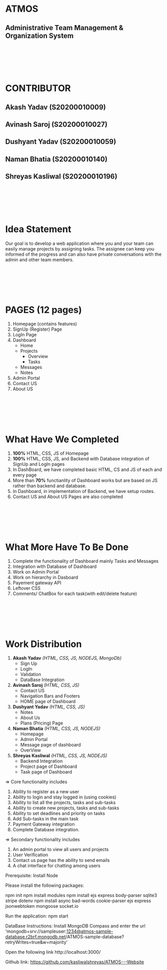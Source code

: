 
# ATMOS
## Administrative Team Management & Organization System

<p>&nbsp;</p>
<p>&nbsp;</p>
<p>&nbsp;</p>

# CONTRIBUTOR
## Akash Yadav (S20200010009)
## Avinash Saroj (S20200010027)
## Dushyant Yadav (S20200010059)
## Naman Bhatia (S20200010140)
## Shreyas Kasliwal (S20200010196)

<p>&nbsp;</p>
<p>&nbsp;</p>
<p>&nbsp;</p>

# Idea Statement
Our goal is to develop a web application where you and your team can easily manage projects by assigning tasks. The assignee can keep you informed of the progress and can also have private conversations with the admin and other team members.

<p>&nbsp;</p>
<p>&nbsp;</p>
<p>&nbsp;</p>

# PAGES (12 pages)
1. Homepage (contains features)
2. SignUp (Register) Page
3. LogIn Page
4. Dashboard
    - Home
    - Projects
        - Overview
        - Tasks
    - Messages
    - Notes
5. Admin Portal
6. Contact US
7. About US

<p>&nbsp;</p>
<p>&nbsp;</p>
<p>&nbsp;</p>

# What Have We Completed
1. **100%** HTML, CSS, JS of Homepage
2. **100%** HTML, CSS, JS, and Backend with Database integration of SignUp and LogIn pages
3. In DashBoard, we have completed basic HTML, CS and JS of each and every page
4. More than **70%** functianlity of Dashboard works but are based on JS rather than backend and database.
5. In Dashboard, in implementation of Backend, we have setup routes.
6. Contact US and About US Pages are also completed

<p>&nbsp;</p>
<p>&nbsp;</p>
<p>&nbsp;</p>

# What More Have To Be Done
1. Complete the functionality of Dashboard mainly Tasks and Messages
2. Integration with Database of Dashboard
3. Work on Admin Portal
4. Work on hierarchy in Dasboard
5. Payement gateway API
6. Leftover CSS
7. Comments/ ChatBox for each task(with edit/delete feature)


<p>&nbsp;</p>
<p>&nbsp;</p>
<p>&nbsp;</p>


# Work Distribution

1. **Akash Yadav** *(HTML, CSS, JS, NODEJS, MongoDb)*
    - Sign Up 
    - LogIn
    - Validation 
    - DataBase Integration
2. **Avinash Saroj** *(HTML, CSS, JS)*
    - Contact US
    - Navigation Bars and Footers
    - HOME page of Dashboard
3. **Dushyant Yadav** *(HTML, CSS, JS)*
    - Notes
    - About Us
    - Plans (Pricing) Page
4. **Naman Bhatia** *(HTML, CSS, JS, NODEJS)*
    - Homepage
    - Admin Portal
    - Message page of dashboard
    - OverView
5. **Shreyas Kasliwal** *(HTML, CSS, JS, NODEJS)*
    - Backend Integration
    - Project page of Dashboard
    - Task page of Dashboard

=> Core functionality includes
1. Ability to register as a new user
2. Ability to login and stay logged in (using cookies)
3. Ability to list all the projects, tasks and sub-tasks
4. Ability to create new projects, tasks and sub-tasks
5. Ability to set deadlines and priority on tasks
6. Add Sub-tasks in the main task
7. Payment Gateway integration
8. Complete Database integration.

=> Secondary functionality includes
1. An admin portal to view all users and projects
2. User Verification 
3. Contact us page has the ability to send emails
4. A chat interface for chatting among users


Prerequisite: Install Node

Please install the following packages:

npm init
npm install modules
npm install ejs express body-parser sqlite3 stripe dotenv
npm install async bad-words cookie-parser ejs express jsonwebtoken mongoose socket.io

Run the application:
npm start

DataBase Instructions:
Install MongoDB Compass and enter the url 'mongodb+srv://sampleuser:1234@atmos-sample-database.r2brf.mongodb.net/ATMOS-sample-database?retryWrites=true&w=majority'


Open the following link
http://localhost:3000/

Github link:  https://github.com/kasliwalshreyas/ATMOS---Website





    


